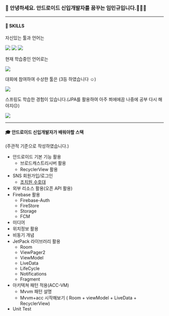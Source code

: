 ### 👋 안녕하세요. 안드로이드 신입개발자를 꿈꾸는 임민규입니다.🌱🌱🌱
___
####  💪 SKILLS

자신있는 툴과 언어는

<img src="https://img.shields.io/badge/JAVA-007396?style=for-the-badge&logo=java&logoColor=white"> <img src="https://img.shields.io/badge/android -3DDC84?style=for-the-badge&logo=android&logoColor=white"> <img src="https://img.shields.io/badge/Firebase -FFCA28?style=for-the-badge&logo=Firebase&logoColor=white">

현재 학습중인 언어로는

<img src="https://img.shields.io/badge/Kotlin-0095D5?style=for-the-badge&logo=Kotlin&logoColor=white">

대회에 참여하여 수상한 툴은 (3등 하였습니다 :relaxed:)

<img src="https://img.shields.io/badge/Unity-000000?style=for-the-badge&logo=Unity&logoColor=white">

스프링도 학습한 경험이 있습니다.(JPA를 활용하여 아주 쬐에에끔 나중에 공부 다시 해야지:pensive:)

<img src="https://img.shields.io/badge/Spring-6DB33F?style=for-the-badge&logo=Spring&logoColor=white">

___

#### :mortar_board: 안드로이드 신입개발자가 배워야할 스택
(주관적 기준으로 작성하였습니다.)
+ 안드로이드 기본 기능 활용
  + 브로드캐스트리시버 활용
  + RecyclerView 활용
+ SNS 회원가입/로그인
  + [조치원 수호대](https://github.com/tnvnfdla1214)
+ 외부 리소스 활용(오픈 API 활용)
+ Firebase 활용
  + Firebase-Auth
  + FireStore 
  + Storage
  + FCM
+ 미디어
+ 위치정보 활용
+ 비동기 개념
+ JetPack 라이브러리 활용
  + Room
  + ViewPager2
  + ViewModel
  + LiveData
  + LifeCycle
  + Notifications
  + Fragment
+ 아키텍쳐 패턴 적용(ACC-VM)
  + Mvvm 패턴 설명
  + Mvvm+acc 시작해보기 ( Room + viewModel + LiveData + RecyclerView)
+ Unit Test



